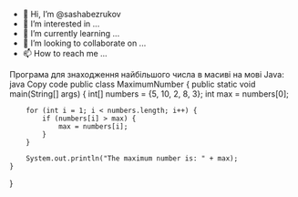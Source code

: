 - 👋 Hi, I’m @sashabezrukov
- 👀 I’m interested in ...
- 🌱 I’m currently learning ...
- 💞️ I’m looking to collaborate on ...
- 📫 How to reach me ...

<!---
sashabezrukov/sashabezrukov is a ✨ special ✨ repository because its `README.md` (this file) appears on your GitHub profile.
You can click the Preview link to take a look at your changes.
--->
Програма для знаходження найбільшого числа в масиві на мові Java:
java
Copy code
public class MaximumNumber {
    public static void main(String[] args) {
        int[] numbers = {5, 10, 2, 8, 3};
        int max = numbers[0];

        for (int i = 1; i < numbers.length; i++) {
            if (numbers[i] > max) {
                max = numbers[i];
            }
        }

        System.out.println("The maximum number is: " + max);
    }
}
